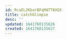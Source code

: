 ```yaml
---
id: RcaEL2KbarBFqMATT8XGX
title: catchGlimpse
desc: ''
updated: 1641760135626
created: 1641760135627
---
```



